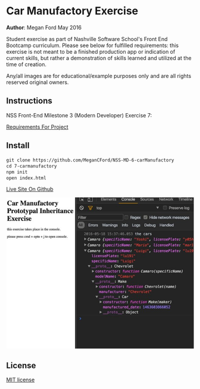 # Car Manufactory Exercise

**Author**: Megan Ford May 2016 


 Student exercise as part of Nashville Software School's Front End Bootcamp curriculum. Please see below for fulfilled requirements: this exercise is not meant to be a finished production app or indication of current skills, but rather a demonstration of skills learned and utilized at the time of creation.


Any/all images are for educational/example purposes only and are all rights reserved original owners. 


## Instructions


NSS Front-End Milestone 3 (Modern Developer) Exercise 7: 


[Requirements For Project](https://github.com/nashville-software-school/front-end-milestones/blob/master/4-modern-javascript-developer/exercises/MJ_PROTOTYPAL_CARS.md)



## Install


``` 
git clone https://github.com/MeganCFord/NSS-MD-6-carManufactory
cd 7-carmanufactory
npm init
open index.html
```

[Live Site On Github](http://megancford.github.io/NSS-MD-6-carManufactory)


![screenshot](carmanufactory-screenshot.jpg)


## License 


[MIT license](LICENSE.md)

